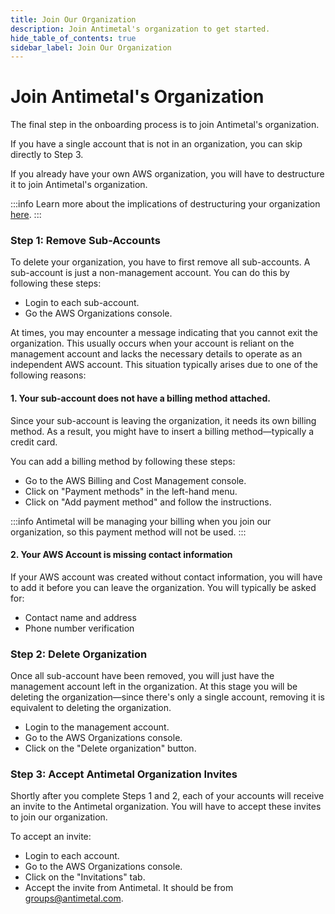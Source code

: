 ```yaml
---
title: Join Our Organization
description: Join Antimetal's organization to get started.
hide_table_of_contents: true
sidebar_label: Join Our Organization
---
```


# Join Antimetal's Organization

The final step in the onboarding process is to join Antimetal's organization.

If you have a single account that is not in an organization, you can skip directly to Step 3.

If you already have your own AWS organization, you will have to destructure it to join Antimetal's organization.

:::info
Learn more about the implications of destructuring your organization [here](/faq/organization_restructuring).
:::

### Step 1: Remove Sub-Accounts

To delete your organization, you have to first remove all sub-accounts. A sub-account is just a non-management account. You can do this by following these steps:

- Login to each sub-account.
- Go the AWS Organizations console.

At times, you may encounter a message indicating that you cannot exit the organization. This usually occurs when your account is reliant on the management account and lacks the necessary details to operate as an independent AWS account. This situation typically arises due to one of the following reasons:

#### 1. Your sub-account does not have a billing method attached.

Since your sub-account is leaving the organization, it needs its own billing method. As a result, you might have to insert a billing method—typically a credit card.

You can add a billing method by following these steps:

- Go to the AWS Billing and Cost Management console.
- Click on "Payment methods" in the left-hand menu.
- Click on "Add payment method" and follow the instructions.

:::info
Antimetal will be managing your billing when you join our organization, so this payment method will not be used.
:::

#### 2. Your AWS Account is missing contact information

If your AWS account was created without contact information, you will have to add it before you can leave the organization. You will typically be asked for:

- Contact name and address
- Phone number verification

### Step 2: Delete Organization

Once all sub-account have been removed, you will just have the management account left in the organization. At this stage you will be deleting the organization—since there's only a single account, removing it is equivalent to deleting the organization.

- Login to the management account.
- Go to the AWS Organizations console.
- Click on the "Delete organization" button.

### Step 3: Accept Antimetal Organization Invites

Shortly after you complete Steps 1 and 2, each of your accounts will receive an invite to the Antimetal organization. You will have to accept these invites to join our organization.

To accept an invite:

- Login to each account.
- Go to the AWS Organizations console.
- Click on the "Invitations" tab.
- Accept the invite from Antimetal. It should be from groups@antimetal.com.
